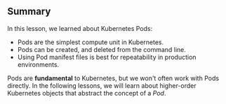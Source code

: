 ## Summary

In this lesson, we learned about Kubernetes Pods:

* Pods are the simplest compute unit in Kubernetes.
* Pods can be created, and deleted from the command line.
* Using Pod manifest files is best for repeatability in production environments.

Pods are **fundamental** to Kubernetes, but we won't often work with Pods directly.
In the following lessons, we will learn about higher-order Kubernetes objects that abstract the concept of a *Pod*.
